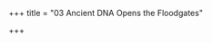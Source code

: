+++
title = "03 Ancient DNA Opens the Floodgates"

+++

[^1]: J. Krause et al., “Neanderthals in Central Asia and Siberia,” *Nature* 449 \(2007\): 902–4.

[^2]: J. Krause et al., “The Complete Mitochondrial DNA Genome of an Unknown Hominin from Southern Siberia,” *Nature* 464 \(2010\): 894-97.

[^3]: C. Posth et al., “Deeply Divergent Archaic Mitochondrial Genome Provides Lower Time Boundary for African Gene Flow into Neanderthals,” *Nature Communications* 8 \(2017\): 16046.

[^4]: Krause et al., “Unknown Hominin.”

[^5]: D. Reich et al., “Genetic History of an Archaic Hominin Group from Denisova Cave in Siberia,” *Nature* 468 \(2010\): 1053–60.

[^6]: K. Prüfer et al., “The Complete Genome Sequence of a Neanderthal from the Altai Mountains,” *Nature* \(2013\): doi: 10.1038/nature 12886.

[^7]: Jerry A. Coyne and H. Allen Orr, *Speciation* \(Sunderland, MA: Sinauer Associates, 2004\).

[^8]: S. Sankararaman, S. Mallick, N. Patterson, and D. Reich, “The Combined Landscape of Denisovan and Neanderthal Ancestry in Present-Day Humans,” *Current Biology* 26 \(2016\): 1241–47.

[^9]: P. Moorjani et al., “A Genetic Method for Dating Ancient Genomes Provides a Direct Estimate of Human Generation Interval in the Last 45,000 Years,” *Proceedings of the National Academy of Sciences of the U.S.A.* 113 \(2016\): 5652–7.

[^10]: Sankararaman et al., “Combined Landscape.”

[^11]: D. Reich et al., “Denisova Admixture and the First Modern Human Dispersals into Southeast Asia and Oceania,” *American Journal of Human Genetics* 89 \(2011\): 516–28.

[^12]: Q. Fu et al., “DNA Analysis of an Early Modern Human from Tianyuan Cave, China,” *Proceedings of the National Academy of Sciences of the U.S.A.* 110 \(2013\): 2223–27; M. Yang et al., “40,000-Year-Old Individual from Asia Provides Insight into Early Population Structure in Eurasia,” *Current Biology* 27 \(2017\): 3202–8.

[^13]: Prüfer et al., “Complete Genome.”

[^14]: C. B. Stringer and I. Barnes, “Deciphering the Denisovans,” *Proceedings of the National Academy of Sciences of the U.S.A.* 112 \(2015\): 15542–43.

[^15]: G. A. Wagner et al., “Radiometric Dating of the Type-Site for *Homo Heidelbergensis* at Mauer, Germany,” *Proceedings of the National Academy of Sciences of the U.S.A.* 107 \(2010\): 19726–30.

[^16]: C. Stringer, “The Status of *Homo heidelbergensis* \(Schoetensack 1908\),” *Evolutionary Anthropology* 21 \(2012\): 101–7.

[^17]: A. Brumm et al., “Age and Context of the Oldest Known Hominin Fossils from Flores,” *Nature* 534 \(2016\): 249–53.

[^18]: Reich et al., “Denisova Admixture.”

[^19]: Prüfer et al., “Complete Genome.”

[^20]: Ibid.; Sankararaman et al., “Combined Landscape.”

[^21]: E. Huerta-Sánchez et al., “Altitude Adaptation in Tibetans Caused by Introgression of Denisovan-like DNA,” *Nature* 512 \(2014\): 194–97.

[^22]: F. H. Chen et al., “Agriculture Facilitated Permanent Human Occupation of the Tibetan Plateau After 3600 B.P.,” *Science* 347 \(2015\): 248–50.

[^23]: S. Sankararaman et al., “The Genomic Landscape of Neanderthal Ancestry in Present-Day Humans,” *Nature* 507 \(2014\): 354–57; B. Vernot and J. M. Akey, “Resurrecting Surviving Neandertal Lineages from Modern Human Genomes,” *Science* 343 \(2014\): 1017–21.

[^24]: Prüfer et al., “Complete Genome.”

[^25]: G. P. Rightmire, “*Homo erectus* and Middle Pleistocene Hominins: Brain Size, Skull Form, and Species Recognition,” *Journal of Human Evolution* 65 \(2013\): 223–52.

[^26]: M. Martinón-Torres et al., “Dental Evidence on the Hominin Dispersals During the Pleistocene,” *Proceedings of the National Academy of Sciences of the U.S.A.* 104 \(2007\): 13279–82; M. Martinón-Torres, R. Dennell, and J. M. B. de Castro, “The Denisova Hominin Need Not Be an Out of Africa Story,” *Journal of Human Evolution* 60 \(2011\): 251–55; J. M. B. de Castro and M. Martinón-Torres, “A New Model for the Evolution of the Human Pleistocene Populations of Europe,” *Quaternary International* 295 \(2013\): 102–12.

[^27]: De Castro and Martinón-Torres, “A New Model.”

[^28]: J. L. Arsuaga et al., “Neandertal Roots: Cranial and Chronological Evidence from Sima de los Huesos,” *Science* 344 \(2014\): 1358–63; M. Meyer et al., “A Mitochondrial Genome Sequence of a Hominin from Sima de los Huesos,” *Nature* 505 \(2014\): 403–6.

[^29]: M. Meyer et al., “Nuclear DNA Sequences from the Middle Pleistocene Sima de los Huesos Hominins,” *Nature* 531 \(2016\): 504–7.

[^30]: Meyer et al., “A Mitochondrial Genome”; Meyer et al., “Nuclear DNA Sequences.”

[^31]: Krause et al., “Unknown Hominin”; Reich et al., “Genetic History.”

[^32]: Posth et al., “Deeply Divergent Archaic.”

[^33]: Ibid.

[^34]: Prüfer et al., “Complete Genome.”

[^35]: S. McBrearty and A. S. Brooks, “The Revolution That Wasn’t: A New Interpretation of the Origin of Modern Human Behavior,” *Journal of Human Evolution* 39 \(2000\): 453–563.

[^36]: M. Kuhlwilm et al., “Ancient Gene Flow from Early Modern Humans into Eastern Neanderthals,” *Nature* 530 \(2016\): 429–33.


